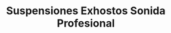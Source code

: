 ---
title: "Suspensiones Exhostos Sonida Profesional"
url: /barrios-unidos/suspensiones-exhostos-sonida-profesional/
shop: Autoteile
---